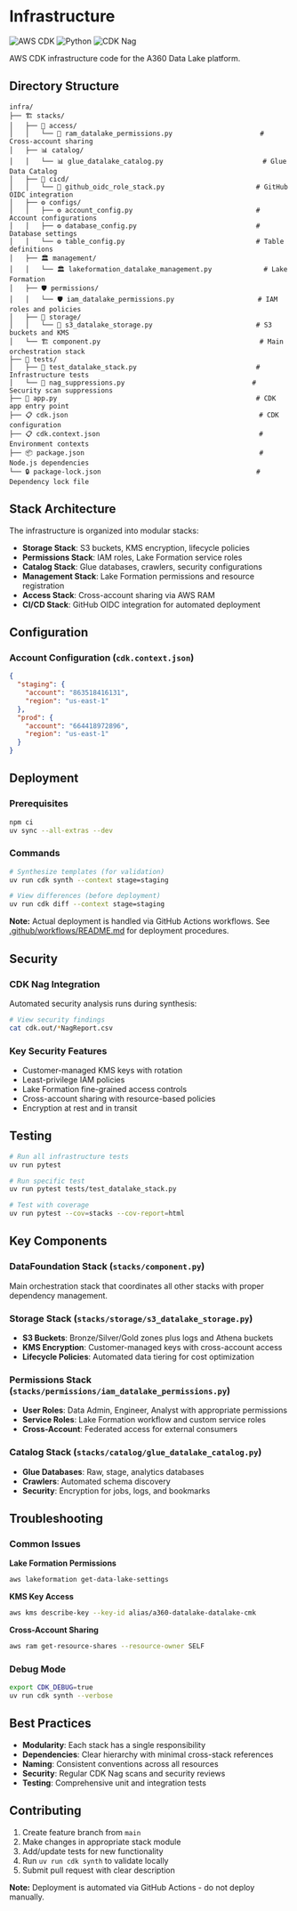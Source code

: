 # Infrastructure

![AWS CDK](https://img.shields.io/badge/AWS%20CDK-2.176.0-orange.svg)
![Python](https://img.shields.io/badge/python-3.12.9-blue.svg)
![CDK Nag](https://img.shields.io/badge/CDK%20Nag-enabled-green.svg)

AWS CDK infrastructure code for the A360 Data Lake platform.

## Directory Structure

```
infra/
├── 🏗️ stacks/
│   ├── 🔐 access/
│   │   └── 🔐 ram_datalake_permissions.py                      # Cross-account sharing
│   ├── 📊 catalog/
│   │   └── 📊 glue_datalake_catalog.py                         # Glue Data Catalog
│   ├── 🚀 cicd/
│   │   └── 🚀 github_oidc_role_stack.py                       # GitHub OIDC integration
│   ├── ⚙️ configs/
│   │   ├── ⚙️ account_config.py                               # Account configurations
│   │   ├── ⚙️ database_config.py                              # Database settings
│   │   └── ⚙️ table_config.py                                 # Table definitions
│   ├── 🏛️ management/
│   │   └── 🏛️ lakeformation_datalake_management.py             # Lake Formation
│   ├── 🛡️ permissions/
│   │   └── 🛡️ iam_datalake_permissions.py                     # IAM roles and policies
│   ├── 💾 storage/
│   │   └── 💾 s3_datalake_storage.py                          # S3 buckets and KMS
│   └── 🏗️ component.py                                        # Main orchestration stack
├── 🧪 tests/
│   ├── 🧪 test_datalake_stack.py                              # Infrastructure tests
│   └── 🧪 nag_suppressions.py                                # Security scan suppressions
├── 🐍 app.py                                                  # CDK app entry point
├── 📋 cdk.json                                                # CDK configuration
├── 📋 cdk.context.json                                        # Environment contexts
├── 📦 package.json                                            # Node.js dependencies
└── 🔒 package-lock.json                                       # Dependency lock file
```

## Stack Architecture

The infrastructure is organized into modular stacks:

- **Storage Stack**: S3 buckets, KMS encryption, lifecycle policies
- **Permissions Stack**: IAM roles, Lake Formation service roles
- **Catalog Stack**: Glue databases, crawlers, security configurations
- **Management Stack**: Lake Formation permissions and resource registration
- **Access Stack**: Cross-account sharing via AWS RAM
- **CI/CD Stack**: GitHub OIDC integration for automated deployment

## Configuration

### Account Configuration (`cdk.context.json`)
```json
{
  "staging": {
    "account": "863518416131",
    "region": "us-east-1"
  },
  "prod": {
    "account": "664418972896", 
    "region": "us-east-1"
  }
}
```

## Deployment

### Prerequisites
```bash
npm ci
uv sync --all-extras --dev
```

### Commands
```bash
# Synthesize templates (for validation)
uv run cdk synth --context stage=staging

# View differences (before deployment)
uv run cdk diff --context stage=staging
```

**Note:** Actual deployment is handled via GitHub Actions workflows. See [.github/workflows/README.md](../.github/workflows/README.md) for deployment procedures.

## Security

### CDK Nag Integration
Automated security analysis runs during synthesis:
```bash
# View security findings
cat cdk.out/*NagReport.csv
```

### Key Security Features
- Customer-managed KMS keys with rotation
- Least-privilege IAM policies
- Lake Formation fine-grained access controls
- Cross-account sharing with resource-based policies
- Encryption at rest and in transit

## Testing

```bash
# Run all infrastructure tests
uv run pytest

# Run specific test
uv run pytest tests/test_datalake_stack.py

# Test with coverage
uv run pytest --cov=stacks --cov-report=html
```

## Key Components

### DataFoundation Stack (`stacks/component.py`)
Main orchestration stack that coordinates all other stacks with proper dependency management.

### Storage Stack (`stacks/storage/s3_datalake_storage.py`)
- **S3 Buckets**: Bronze/Silver/Gold zones plus logs and Athena buckets
- **KMS Encryption**: Customer-managed keys with cross-account access
- **Lifecycle Policies**: Automated data tiering for cost optimization

### Permissions Stack (`stacks/permissions/iam_datalake_permissions.py`)
- **User Roles**: Data Admin, Engineer, Analyst with appropriate permissions
- **Service Roles**: Lake Formation workflow and custom service roles
- **Cross-Account**: Federated access for external consumers

### Catalog Stack (`stacks/catalog/glue_datalake_catalog.py`)
- **Glue Databases**: Raw, stage, analytics databases
- **Crawlers**: Automated schema discovery
- **Security**: Encryption for jobs, logs, and bookmarks

## Troubleshooting

### Common Issues

**Lake Formation Permissions**
```bash
aws lakeformation get-data-lake-settings
```

**KMS Key Access**
```bash
aws kms describe-key --key-id alias/a360-datalake-datalake-cmk
```

**Cross-Account Sharing**
```bash
aws ram get-resource-shares --resource-owner SELF
```

### Debug Mode
```bash
export CDK_DEBUG=true
uv run cdk synth --verbose
```

## Best Practices

- **Modularity**: Each stack has a single responsibility
- **Dependencies**: Clear hierarchy with minimal cross-stack references
- **Naming**: Consistent conventions across all resources
- **Security**: Regular CDK Nag scans and security reviews
- **Testing**: Comprehensive unit and integration tests

## Contributing

1. Create feature branch from `main`
2. Make changes in appropriate stack module
3. Add/update tests for new functionality
4. Run `uv run cdk synth` to validate locally
5. Submit pull request with clear description

**Note:** Deployment is automated via GitHub Actions - do not deploy manually.